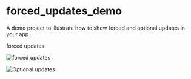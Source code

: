 # forced_updates_demo

A demo project to illustrate how to show forced and optional updates in your app.

forced updates

![forced updates](https://github.com/Iamkosgei/flutter-forced-updates/assets/14147462/a260e240-1d43-439a-9195-70d110a61f2b)

![Optional updates](https://github.com/Iamkosgei/flutter-forced-updates/assets/14147462/070b3de3-aca1-4754-8adf-3876c0bdb512)
